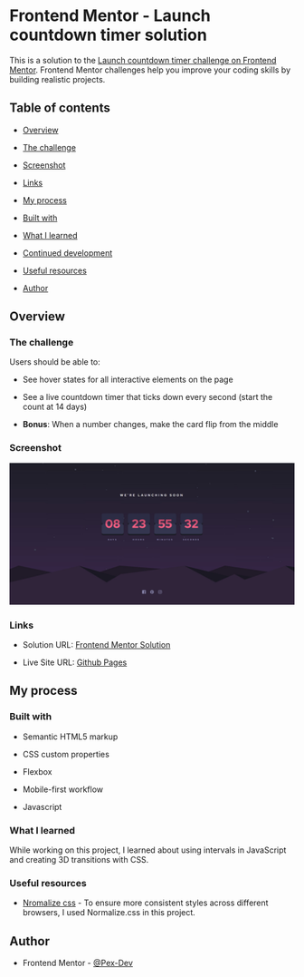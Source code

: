 #  Frontend Mentor - Launch countdown timer solution

  

This is a solution to the [Launch countdown timer challenge on Frontend Mentor](https://www.frontendmentor.io/challenges/launch-countdown-timer-N0XkGfyz-). Frontend Mentor challenges help you improve your coding skills by building realistic projects.

  

##  Table of contents

  

-  [Overview](#overview)

-  [The challenge](#the-challenge)

-  [Screenshot](#screenshot)

-  [Links](#links)

-  [My process](#my-process)

-  [Built with](#built-with)

-  [What I learned](#what-i-learned)

-  [Continued development](#continued-development)

-  [Useful resources](#useful-resources)

-  [Author](#author)

  

  

##  Overview

  

###  The challenge

  

Users should be able to:

  

-  See hover states for all interactive elements on the page

-  See a live countdown timer that ticks down every second (start the count at 14 days)

-  **Bonus**: When a number changes, make the card flip from the middle

  

###  Screenshot

![](screenshots/calc-app.jpg)
  

###  Links

  

-  Solution URL: [Frontend Mentor Solution](https://www.frontendmentor.io/solutions/launch-countdown-timer-solution-ElFcA-kVmR)

-  Live Site URL: [Github Pages](https://pex-dev.github.io/launch-countdown-timer/)

  

##  My process

  

###  Built with

  

-  Semantic HTML5 markup

-  CSS custom properties

-  Flexbox

-  Mobile-first workflow

- Javascript  


  

###  What I learned

 
While working on this project, I learned about using intervals in JavaScript and creating 3D transitions with CSS.


###  Useful resources

  

-  [Nromalize css](https://necolas.github.io/normalize.css/) - To ensure more consistent styles across different browsers, I used Normalize.css in this project.  

##  Author

-  Frontend Mentor - [@Pex-Dev](https://www.frontendmentor.io/profile/Pex-Dev)